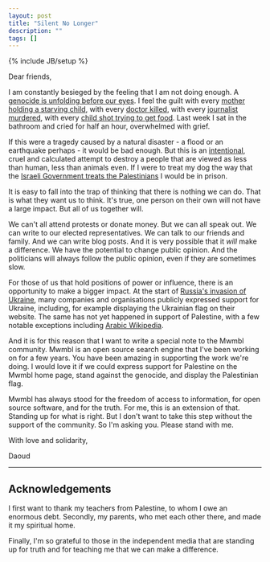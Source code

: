 ```yaml
---
layout: post
title: "Silent No Longer"
description: ""
tags: []
---
```

{% include JB/setup %}

Dear friends,

I am constantly besieged by the feeling that I am not doing enough. A
[genocide is unfolding before our eyes](https://www.aljazeera.com/opinions/2024/7/9/israel-is-killing-doctors-so-gaza-can-never-heal-from-genocide). I
feel the guilt with every [mother holding a starving child](https://www.theguardian.com/world/2025/jul/31/the-mathematics-of-starvation-how-israel-caused-a-famine-in-gaza),
with every [doctor killed](https://www.aljazeera.com/opinions/2025/7/9/israel-is-killing-doctors-so-gaza-can-never-heal-from-genocide),
with every [journalist murdered](https://www.ifj.org/war-in-gaza),
with every [child shot trying to get food](https://www.youtube.com/watch?v=cWVC5d4490Y). Last week I sat
in the bathroom and cried for half an hour, overwhelmed with grief.

If this were a tragedy caused by a natural disaster - a flood or an
earthquake perhaps - it would be bad enough. But this is an
[intentional](https://news.un.org/en/story/2024/03/1147976), cruel and calculated attempt to destroy a people that are
viewed as less than human, less than animals even. If I were to treat
my dog the way that the [Israeli Government treats the Palestinians](https://www.amnesty.org/en/location/middle-east-and-north-africa/middle-east/israel-and-the-occupied-palestinian-territory/report-israel-and-the-occupied-palestinian-territory/)
I would be in prison.

It is easy to fall into the trap of thinking that there is nothing we
can do. That is what they want us to think. It's true, one person on
their own will not have a large impact. But all of us together will.

We can't all attend protests or donate money. But we can all speak
out. We can write to our elected representatives. We can talk to our
friends and family. And we can write blog posts. And it is very
possible that it _will_ make a difference. We have the potential to
change public opinion. And the politicians will always follow the
public opinion, even if they are sometimes slow.

For those of us that hold positions of power or influence, there is an
opportunity to make a bigger impact. At the start of [Russia's invasion of Ukraine](https://en.wikipedia.org/wiki/Russian_invasion_of_Ukraine),
many companies and organisations publicly expressed support for
Ukraine, including, for example displaying the Ukrainian flag on their
website. The same has not yet happened in support of Palestine, with a
few notable exceptions including [Arabic Wikipedia](https://en.wikipedia.org/wiki/Wikipedia_and_the_Israeli%E2%80%93Palestinian_conflict#Gaza_war_(2023%E2%80%93present)).

And it is for this reason that I want to write a special note to the
Mwmbl community. Mwmbl is an open source search engine that I've been
working on for a few years. You have been amazing in supporting the
work we're doing. I would love it if we could express support for
Palestine on the Mwmbl home page, stand against the genocide, and
display the Palestinian flag.

Mwmbl has always stood for the freedom of access to information, for
open source software, and for the truth. For me, this is an extension
of that. Standing up for what is right. But I don't want to take this
step without the support of the community. So I'm asking you. Please
stand with me.

With love and solidarity,

Daoud

---

## Acknowledgements

I first want to thank my teachers from Palestine, to whom I owe an
enormous debt. Secondly, my parents, who met each other there, and
made it my spiritual home.

Finally, I'm so grateful to those in the independent media that are
standing up for truth and for teaching me that we can make a
difference.
